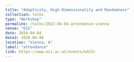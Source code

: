 ```yaml
---
title: "Adaptivity, High Dimensionality and Randomness"
collection: talks
type: "Workshop"
permalink: /talks/2022-04-04-attendance-vienna
venue: "ESI"
date: 2020-04-04
date2: 2020-04-08
location: "Vienna, A"
label: "attendance"
link: https://www.esi.ac.at/events/e423/
---
```

